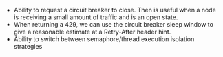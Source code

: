 * Ability to request a circuit breaker to close. Then is useful when a node is receiving a small amount of traffic and is an open state.
* When returning a 429, we can use the circuit breaker sleep window to give a reasonable estimate at a Retry-After header hint.
* Ability to switch between semaphore/thread execution isolation strategies
